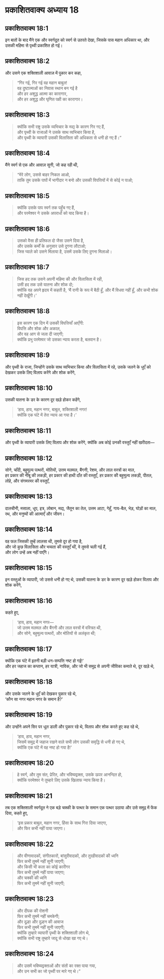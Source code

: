 # प्रकाशितवाक्य अध्याय 18

## प्रकाशितवाक्य 18:1

इन बातों के बाद मैंने एक और स्वर्गदूत को स्वर्ग से उतरते देखा, जिसके पास महान अधिकार था, और उसकी महिमा से पृथ्वी प्रकाशित हो गई।

## प्रकाशितवाक्य 18:2

और उसने एक शक्तिशाली आवाज़ में पुकार कर कहा,

> “गिर गई, गिर गई वह महान बाबुल!  
> वह दुष्टात्माओं का निवास स्थान बन गई है  
> और हर अशुद्ध आत्मा का कारागार,  
> और हर अशुद्ध और घृणित पक्षी का कारागार।

## प्रकाशितवाक्य 18:3

> क्योंकि सभी राष्ट्र उसके व्यभिचार के मद्य के कारण गिर गए हैं,  
> और पृथ्वी के राजाओं ने उसके साथ व्यभिचार किया है,  
> और पृथ्वी के व्यापारी उसकी विलासिता की अधिकता से धनी हो गए हैं।”

## प्रकाशितवाक्य 18:4

मैंने स्वर्ग से एक और आवाज़ सुनी, जो कह रही थी,

> “मेरे लोग, उससे बाहर निकल आओ,  
> ताकि तुम उसके पापों में भागीदार न बनो और उसकी विपत्तियों में से कोई न पाओ;

## प्रकाशितवाक्य 18:5

> क्योंकि उसके पाप स्वर्ग तक पहुँच गए हैं,  
> और परमेश्वर ने उसके अपराधों को याद किया है।

## प्रकाशितवाक्य 18:6

> उसको वैसा ही प्रतिफल दो जैसा उसने दिया है,  
> और उसके कर्मों के अनुसार उसे दुगना लौटाओ;  
> जिस प्याले को उसने मिलाया है, उसमें उसके लिए दुगना मिलाओ।

## प्रकाशितवाक्य 18:7

> जिस हद तक उसने अपनी महिमा की और विलासिता में रही,  
> उसी हद तक उसे यातना और शोक दो;  
> क्योंकि वह अपने हृदय में कहती है, ‘मैं रानी के रूप में बैठी हूँ, और मैं विधवा नहीं हूँ, और कभी शोक नहीं देखूँगी।’

## प्रकाशितवाक्य 18:8

> इस कारण एक दिन में उसकी विपत्तियाँ आएँगी:  
> विपत्ति और शोक और अकाल,  
> और वह आग से जला दी जाएगी;  
> क्योंकि प्रभु परमेश्वर जो उसका न्याय करता है, बलवान है।

## प्रकाशितवाक्य 18:9

और पृथ्वी के राजा, जिन्होंने उसके साथ व्यभिचार किया और विलासिता में रहे, उसके जलने के धुएँ को देखकर उसके लिए विलाप करेंगे और शोक करेंगे,

## प्रकाशितवाक्य 18:10

उसकी यातना के डर के कारण दूर खड़े होकर कहेंगे,

> ‘हाय, हाय, महान नगर, बाबुल, शक्तिशाली नगर!  
> क्योंकि एक घंटे में तेरा न्याय आ गया है।’

## प्रकाशितवाक्य 18:11

और पृथ्वी के व्यापारी उसके लिए विलाप और शोक करेंगे, क्योंकि अब कोई उनकी वस्तुएँ नहीं खरीदता—

## प्रकाशितवाक्य 18:12

सोने, चाँदी, बहुमूल्य पत्थरों, मोतियों, उत्तम मलमल, बैंगनी, रेशम, और लाल वस्त्रों का माल,  
हर प्रकार की नींबू की लकड़ी, हर प्रकार की हाथी दाँत की वस्तुएँ, हर प्रकार की बहुमूल्य लकड़ी, पीतल, लोहे, और संगमरमर की वस्तुएँ,

## प्रकाशितवाक्य 18:13

दालचीनी, मसाला, धूप, इत्र, लोबान, मद्य, जैतून का तेल, उत्तम आटा, गेहूँ, गाय-बैल, भेड़, घोड़ों का माल, रथ, और मनुष्यों की आत्माएँ और जीवन।

## प्रकाशितवाक्य 18:14

वह फल जिसकी तुम्हें लालसा थी, तुमसे दूर हो गया है,  
और जो कुछ विलासिता और भव्यता की वस्तुएँ थीं, वे तुमसे चली गई हैं,  
और लोग उन्हें अब नहीं पाएँगे।

## प्रकाशितवाक्य 18:15

इन वस्तुओं के व्यापारी, जो उससे धनी हो गए थे, उसकी यातना के डर के कारण दूर खड़े होकर विलाप और शोक करेंगे,

## प्रकाशितवाक्य 18:16

कहते हुए,

> ‘हाय, हाय, महान नगर—  
> जो उत्तम मलमल और बैंगनी और लाल वस्त्रों में वस्त्रित थी,  
> और सोने, बहुमूल्य पत्थरों, और मोतियों से अलंकृत थी;

## प्रकाशितवाक्य 18:17

क्योंकि एक घंटे में इतनी बड़ी धन-सम्पत्ति नष्ट हो गई!’  
और हर जहाज का कप्तान, हर यात्री, नाविक, और जो भी समुद्र से अपनी जीविका कमाते थे, दूर खड़े थे,

## प्रकाशितवाक्य 18:18

और उसके जलने के धुएँ को देखकर पुकार रहे थे,  
‘कौन सा नगर महान नगर के समान है?’

## प्रकाशितवाक्य 18:19

और उन्होंने अपने सिर पर धूल डाली और पुकार रहे थे, विलाप और शोक करते हुए कह रहे थे,

> ‘हाय, हाय, महान नगर,  
> जिसमें समुद्र में जहाज रखने वाले सभी लोग उसकी समृद्धि से धनी हो गए थे,  
> क्योंकि एक घंटे में वह नष्ट हो गया है!’

## प्रकाशितवाक्य 18:20

> हे स्वर्ग, और तुम संत, प्रेरित, और भविष्यद्वक्ता, उसके ऊपर आनन्दित हो,  
> क्योंकि परमेश्वर ने तुम्हारे लिए उसके खिलाफ न्याय किया है।

## प्रकाशितवाक्य 18:21

तब एक शक्तिशाली स्वर्गदूत ने एक बड़े चक्की के पत्थर के समान एक पत्थर उठाया और उसे समुद्र में फेंक दिया, कहते हुए,

> ‘इस प्रकार बाबुल, महान नगर, हिंसा के साथ गिरा दिया जाएगा,  
> और फिर कभी नहीं पाया जाएगा।

## प्रकाशितवाक्य 18:22

> और वीणावादकों, संगीतकारों, बांसुरीवादकों, और तुरहीवादकों की ध्वनि  
> फिर कभी तुममें नहीं सुनी जाएगी;  
> और किसी भी कला का कोई कारीगर  
> फिर कभी तुममें नहीं पाया जाएगा;  
> और चक्की की ध्वनि  
> फिर कभी तुममें नहीं सुनी जाएगी;

## प्रकाशितवाक्य 18:23

> और दीपक की रोशनी  
> फिर कभी तुममें नहीं चमकेगी;  
> और दूल्हा और दुल्हन की आवाज  
> फिर कभी तुममें नहीं सुनी जाएगी;  
> क्योंकि तुम्हारे व्यापारी पृथ्वी के शक्तिशाली लोग थे,  
> क्योंकि सभी राष्ट्र तुम्हारे जादू से धोखा खा गए थे।

## प्रकाशितवाक्य 18:24

> और उसमें भविष्यद्वक्ताओं और संतों का रक्त पाया गया,  
> और उन सभी का जो पृथ्वी पर मारे गए थे।”
